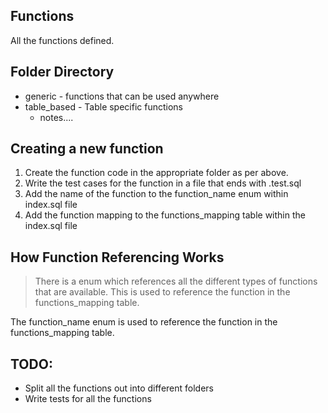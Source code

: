 ## Functions


All the functions defined. 


## Folder Directory
- generic - functions that can be used anywhere 
- table_based - Table specific functions 
  - notes....


## Creating a new function
1. Create the function code in the appropriate folder as per above. 
2. Write the test cases for the function in a file that ends with .test.sql 
3. Add the name of the function to the function_name enum within index.sql file 
3. Add the function mapping to the functions_mapping table within the index.sql file 


## How Function Referencing Works 

> There is a enum which references all the different types of functions that are available. This is used to reference the function in the functions_mapping table.

The function_name enum is used to reference the function in the functions_mapping table. 


## TODO: 
- Split all the functions out into different folders
- Write tests for all the functions